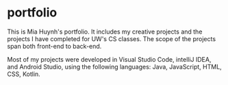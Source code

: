 # portfolio

This is Mia Huynh's portfolio.
It includes my creative projects and the projects I have completed for UW's CS classes.
The scope of the projects span both front-end to back-end.

Most of my projects were developed in Visual Studio Code, intelliJ IDEA, and Android Studio, using the following languages: Java, JavaScript, HTML, CSS, Kotlin.

